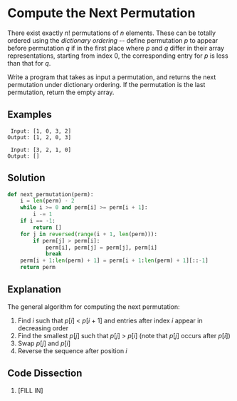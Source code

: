 # Compute the Next Permutation
There exist exactly _n_! permutations of _n_ elements. These can be totally ordered using the _dictionary ordering_ -- define permutation _p_ to appear before permutation _q_ if in the first place where _p_ and _q_ differ in their array representations, starting from index 0, the corresponding entry for _p_ is less than that for _q_.  
  
Write a program that takes as input a permutation, and returns the next permutation under dictionary ordering. If the permutation is the last permutation, return the empty array.  
  
## Examples
```
 Input: [1, 0, 3, 2]
Output: [1, 2, 0, 3]

 Input: [3, 2, 1, 0]
Output: []
```
  
## Solution
```python
def next_permutation(perm):
    i = len(perm) - 2
    while i >= 0 and perm[i] >= perm[i + 1]:
        i -= 1
    if i == -1:
        return []
    for j in reversed(range(i + 1, len(perm))):
        if perm[j] > perm[i]:
            perm[i], perm[j] = perm[j], perm[i]
            break
    perm[i + 1:len(perm) + 1] = perm[i + 1:len(perm) + 1][::-1]
    return perm
```
  
## Explanation
The general algorithm for computing the next permutation:  
1. Find _i_ such that _p_[_i_] < _p_[_i_ + 1] and entries after index _i_ appear in decreasing order  
2. Find the smallest _p_[_j_] such that _p_[_j_] > _p_[_i_]  (note that _p_[_j_] occurs after _p_[_i_])  
3. Swap _p_[_j_] and _p_[_i_]  
4. Reverse the sequence after position _i_  
  
## Code Dissection
1. [FILL IN]
